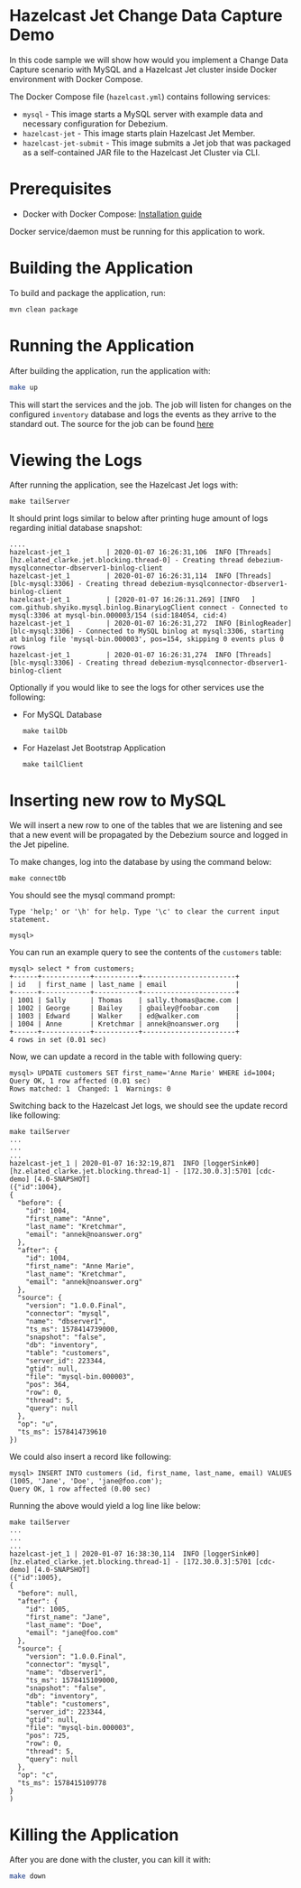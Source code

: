 # Hazelcast Jet Change Data Capture Demo

In this code sample we will show how would you implement a Change Data Capture scenario
with MySQL and a Hazelcast Jet cluster inside Docker environment with Docker Compose.

The Docker Compose file (`hazelcast.yml`) contains following services:

- `mysql` - This image starts a MySQL server with example data and necessary 
configuration for Debezium.
- `hazelcast-jet` - This image starts plain Hazelcast Jet Member.
- `hazelcast-jet-submit` - This image submits a Jet job that was packaged as a
 self-contained JAR file to the Hazelcast Jet Cluster via CLI.

# Prerequisites

- Docker with Docker Compose: [Installation guide](https://docs.docker.com/install/)

Docker service/daemon must be running for this application to work.


# Building the Application

To build and package the application, run:

```bash
mvn clean package
```

# Running the Application

After building the application, run the application with:

```bash
make up
```

This will start the services and the job. The job will listen for changes on the
configured `inventory` database and logs the events as they arrive to the 
standard out. The source for the job can be found [here](https://github.com/eminn/cdc-demo/blob/master/src/main/java/CDCWithJet.java)


# Viewing the Logs

After running the application, see the Hazelcast Jet logs with:

```
make tailServer
```    

It should print logs similar to below after printing huge amount of logs 
regarding initial database snapshot:

``` 
....
hazelcast-jet_1         | 2020-01-07 16:26:31,106  INFO [Threads] [hz.elated_clarke.jet.blocking.thread-0] - Creating thread debezium-mysqlconnector-dbserver1-binlog-client
hazelcast-jet_1         | 2020-01-07 16:26:31,114  INFO [Threads] [blc-mysql:3306] - Creating thread debezium-mysqlconnector-dbserver1-binlog-client
hazelcast-jet_1         | [2020-01-07 16:26:31.269] [INFO   ] com.github.shyiko.mysql.binlog.BinaryLogClient connect - Connected to mysql:3306 at mysql-bin.000003/154 (sid:184054, cid:4)  
hazelcast-jet_1         | 2020-01-07 16:26:31,272  INFO [BinlogReader] [blc-mysql:3306] - Connected to MySQL binlog at mysql:3306, starting at binlog file 'mysql-bin.000003', pos=154, skipping 0 events plus 0 rows
hazelcast-jet_1         | 2020-01-07 16:26:31,274  INFO [Threads] [blc-mysql:3306] - Creating thread debezium-mysqlconnector-dbserver1-binlog-client
```

Optionally if you would like to see the logs for other services use the following: 

- For MySQL Database

    ```
    make tailDb
    ```

- For Hazelast Jet Bootstrap Application

    ```
    make tailClient
    ```

# Inserting new row to MySQL
We will insert a new row to one of the tables that we are listening and see that
a new event will be propagated by the Debezium source and logged in the Jet pipeline.

To make changes, log into the database by using the command below:

```
make connectDb
```

You should see the mysql command prompt:

```
Type 'help;' or '\h' for help. Type '\c' to clear the current input statement.

mysql> 
```       

You can run an example query to see the contents of the `customers` table: 

``` 
mysql> select * from customers;
+------+------------+-----------+-----------------------+
| id   | first_name | last_name | email                 |
+------+------------+-----------+-----------------------+
| 1001 | Sally      | Thomas    | sally.thomas@acme.com |
| 1002 | George     | Bailey    | gbailey@foobar.com    |
| 1003 | Edward     | Walker    | ed@walker.com         |
| 1004 | Anne       | Kretchmar | annek@noanswer.org    |
+------+------------+-----------+-----------------------+
4 rows in set (0.01 sec)
``` 

Now, we can update a record in the table with following query:

```                 
mysql> UPDATE customers SET first_name='Anne Marie' WHERE id=1004;
Query OK, 1 row affected (0.01 sec)
Rows matched: 1  Changed: 1  Warnings: 0
```     

Switching back to the Hazelcast Jet logs, we should see the update record like 
following:

```   
make tailServer
...
...
...
hazelcast-jet_1 | 2020-01-07 16:32:19,871  INFO [loggerSink#0] [hz.elated_clarke.jet.blocking.thread-1] - [172.30.0.3]:5701 [cdc-demo] [4.0-SNAPSHOT] 
({"id":1004}, 
{
  "before": {
    "id": 1004,
    "first_name": "Anne",
    "last_name": "Kretchmar",
    "email": "annek@noanswer.org"
  },
  "after": {
    "id": 1004,
    "first_name": "Anne Marie",
    "last_name": "Kretchmar",
    "email": "annek@noanswer.org"
  },
  "source": {
    "version": "1.0.0.Final",
    "connector": "mysql",
    "name": "dbserver1",
    "ts_ms": 1578414739000,
    "snapshot": "false",
    "db": "inventory",
    "table": "customers",
    "server_id": 223344,
    "gtid": null,
    "file": "mysql-bin.000003",
    "pos": 364,
    "row": 0,
    "thread": 5,
    "query": null
  },
  "op": "u",
  "ts_ms": 1578414739610
})
```  

We could also insert a record like following:

```
mysql> INSERT INTO customers (id, first_name, last_name, email) VALUES (1005, 'Jane', 'Doe', 'jane@foo.com');
Query OK, 1 row affected (0.00 sec)
```   

Running the above would yield a log line like below:

``` 
make tailServer
...
...
...
hazelcast-jet_1 | 2020-01-07 16:38:30,114  INFO [loggerSink#0] [hz.elated_clarke.jet.blocking.thread-1] - [172.30.0.3]:5701 [cdc-demo] [4.0-SNAPSHOT] 
({"id":1005}, 
{
  "before": null,
  "after": {
    "id": 1005,
    "first_name": "Jane",
    "last_name": "Doe",
    "email": "jane@foo.com"
  },
  "source": {
    "version": "1.0.0.Final",
    "connector": "mysql",
    "name": "dbserver1",
    "ts_ms": 1578415109000,
    "snapshot": "false",
    "db": "inventory",
    "table": "customers",
    "server_id": 223344,
    "gtid": null,
    "file": "mysql-bin.000003",
    "pos": 725,
    "row": 0,
    "thread": 5,
    "query": null
  },
  "op": "c",
  "ts_ms": 1578415109778
}
)

```

# Killing the Application

After you are done with the cluster, you can kill it with:

```bash
make down
```





